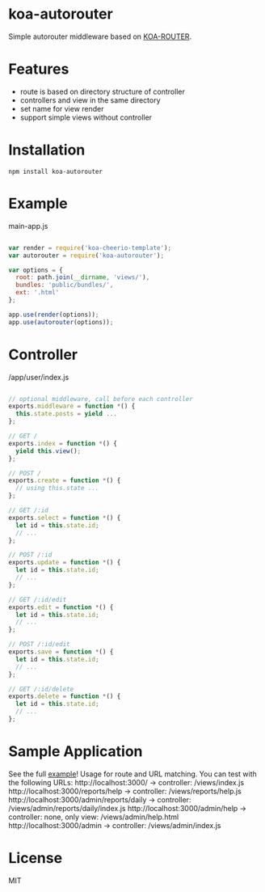 # koa-autorouter

Simple autorouter middleware based on [KOA-ROUTER](https://www.npmjs.com/package/koa-router).

# Features
- route is based on directory structure of controller
- controllers and view in the same directory
- set name for view render
- support simple views without controller

# Installation
```
npm install koa-autorouter
```

# Example

main-app.js
```js

var render = require('koa-cheerio-template');
var autorouter = require('koa-autorouter');

var options = {
  root: path.join(__dirname, 'views/'),
  bundles: 'public/bundles/',
  ext: '.html'
};

app.use(render(options));
app.use(autorouter(options));

```

# Controller
/app/user/index.js
```js

// optional middleware, call before each controller
exports.middleware = function *() {
  this.state.posts = yield ...
};

// GET /
exports.index = function *() {
  yield this.view();
};

// POST /
exports.create = function *() {
  // using this.state ...
};

// GET /:id
exports.select = function *() {
  let id = this.state.id;
  // ...
};

// POST /:id
exports.update = function *() {
  let id = this.state.id;
  // ...
};

// GET /:id/edit
exports.edit = function *() {
  let id = this.state.id;
  // ...
};

// POST /:id/edit
exports.save = function *() {
  let id = this.state.id;
  // ...
};

// GET /:id/delete
exports.delete = function *() {
  let id = this.state.id;
  // ...
};

```

# Sample Application
See the full [example](https://github.com/korbai/koa-cheerio-template/tree/master/example)!
Usage for route and URL matching. You can test with the following URLs:
http://localhost:3000/ -> controller: /views/index.js
http://localhost:3000/reports/help -> controller: /views/reports/help.js
http://localhost:3000/admin/reports/daily -> controller: /views/admin/reports/daily/index.js
http://localhost:3000/admin/help -> controller: none, only view: /views/admin/help.html
http://localhost:3000/admin -> controller: /views/admin/index.js

# License

  MIT
